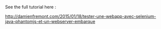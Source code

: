 See the full tutorial here :

http://damienfremont.com/2015/01/18/tester-une-webapp-avec-selenium-java-phantomjs-et-un-webserver-embarque
